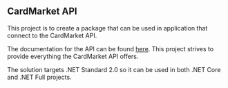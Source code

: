 ## CardMarket API
This project is to create a package that can be used in application that connect to the CardMarket API.

The documentation for the API can be found [here](https://api.cardmarket.com/ws/documentation). This project strives to provide everything the CardMarket API offers.

The solution targets .NET Standard 2.0 so it can be used in both .NET Core and .NET Full projects.